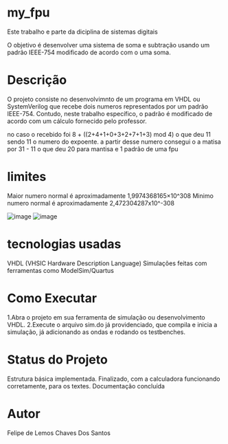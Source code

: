 # my_fpu

Este trabalho e parte da diciplina de sistemas digitais

O objetivo é desenvolver uma sistema de soma e subtração usando um padrão IEEE-754 modificado de acordo com o uma soma.

# Descrição

O projeto consiste no desenvolvimnto de um programa em VHDL ou SystemVerilog que recebe dois numeros representados por um padrão IEEE-754. Contudo, neste trabalho específico, o padrão é modificado de acordo com um cálculo fornecido pelo professor.

no caso o recebido foi
  8 + ((2+4+1+0+3+2+7+1+3) mod 4)
  o que deu 11
  sendo 11 o numero do expoente.
  a partir desse numero consegui o a matisa por 31 - 11 o que deu 20 para mantisa
  e 1 padrão de uma fpu

# limites
Maior numero normal é aproximadamente 1,9974368165×10^308
Minimo numero normal é aproximadamente 2,472304287x10^-308

![image](https://github.com/user-attachments/assets/ba6ab631-bed2-4d39-9f48-65f881e8d1c9)
![image](https://github.com/user-attachments/assets/2b3323c1-1fa4-469c-be31-fec1e1954d21)

# tecnologias usadas
VHDL (VHSIC Hardware Description Language)
Simulações feitas com ferramentas como ModelSim/Quartus

# Como Executar

1.Abra o projeto em sua ferramenta de simulação ou desenvolvimento VHDL.
2.Execute o arquivo sim.do já providenciado, que compila e inicia a simulação, já adicionando as ondas e rodando os testbenches.

# Status do Projeto
Estrutura básica implementada.
Finalizado, com a calculadora funcionando corretamente, para os textes.
Documentação concluída

# Autor
Felipe de Lemos Chaves Dos Santos
